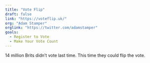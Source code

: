 ```yaml
---
title: "Vote Flip"
draft: false
link: "https://voteflip.uk/"
org: "Adam Stamper"
orglink: "https://twitter.com/adamstamper"
goals:
  - Register to Vote
  - Make Your Vote Count
---
```


14 million Brits didn’t vote last time. This time they could flip the vote.

<!--more-->
